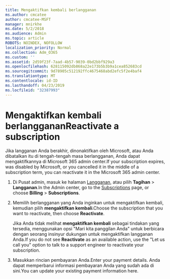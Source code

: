 ```yaml
---
title: Mengaktifkan kembali berlangganan
ms.author: cmcatee
author: cmcatee-MSFT
manager: mnirkhe
ms.date: 5/2/2018
ms.audience: Admin
ms.topic: article
ROBOTS: NOINDEX, NOFOLLOW
localization_priority: Normal
ms.collection: Adm_O365
ms.custom: ''
ms.assetid: 2d59f23f-7aad-4b57-9039-0bd2bbf929a3
ms.openlocfilehash: 628115092db868a22e173b5b3b9a1cea852683cd
ms.sourcegitcommit: 9d78905c512192ffc4675468abd2efc5f2e4baf4
ms.translationtype: MT
ms.contentlocale: id-ID
ms.lasthandoff: 04/23/2019
ms.locfileid: "32387993"
---
```

# <a name="reactivate-a-subscription"></a><span data-ttu-id="e2e25-102">Mengaktifkan kembali berlangganan</span><span class="sxs-lookup"><span data-stu-id="e2e25-102">Reactivate a subscription</span></span>

<span data-ttu-id="e2e25-103">Jika langganan Anda berakhir, dinonaktifkan oleh Microsoft, atau Anda dibatalkan itu di tengah-tengah masa berlangganan, Anda dapat mengaktifkannya di Microsoft 365 admin center.</span><span class="sxs-lookup"><span data-stu-id="e2e25-103">If your subscription expires, was disabled by Microsoft, or you cancelled it in the middle of a subscription term, you can reactivate it in the Microsoft 365 admin center.</span></span>
  
1. <span data-ttu-id="e2e25-104">Di Pusat admin, masuk ke halaman [Langganan](https://go.microsoft.com/fwlink/p/?linkid=842054), atau pilih **Tagihan** \> **Langganan**.</span><span class="sxs-lookup"><span data-stu-id="e2e25-104">In the Admin center, go to the [Subscriptions](https://go.microsoft.com/fwlink/p/?linkid=842054) page, or choose **Billing** \> **Subscriptions**.</span></span>
    
2. <span data-ttu-id="e2e25-105">Memilih berlangganan yang Anda inginkan untuk mengaktifkan kembali, kemudian pilih **mengaktifkan kembali**.</span><span class="sxs-lookup"><span data-stu-id="e2e25-105">Choose the subscription that you want to reactivate, then choose **Reactivate**.</span></span>
    
    <span data-ttu-id="e2e25-106">Jika Anda tidak melihat **mengaktifkan kembali** sebagai tindakan yang tersedia, menggunakan opsi "Mari kita panggilan Anda" untuk berbicara dengan seorang insinyur dukungan untuk mengaktifkan langganan Anda.</span><span class="sxs-lookup"><span data-stu-id="e2e25-106">If you do not see **Reactivate** as an available action, use the "Let us call you" option to talk to a support engineer to reactivate your subscription.</span></span> 
    
3. <span data-ttu-id="e2e25-107">Masukkan rincian pembayaran Anda.</span><span class="sxs-lookup"><span data-stu-id="e2e25-107">Enter your payment details.</span></span> <span data-ttu-id="e2e25-108">Anda dapat memperbarui informasi pembayaran Anda yang sudah ada di sini.</span><span class="sxs-lookup"><span data-stu-id="e2e25-108">You can update your existing payment information here.</span></span>
    

